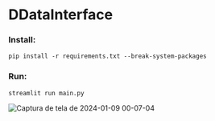 # DDataInterface

### Install:

    pip install -r requirements.txt --break-system-packages


### Run:

    streamlit run main.py


![Captura de tela de 2024-01-09 00-07-04](https://github.com/JuanBindez/DDataInterface/assets/79322362/e2dc7909-f702-49b6-9600-19867836f585)
